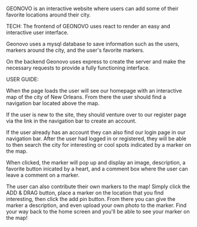 GEONOVO is an interactive website where users can add some of their favorite locations around their city.

TECH:
The frontend of GEONOVO uses react to render an easy and interactive user interface.

Geonovo uses a mysql database to save information such as the users, markers around the city, and the user's favorite markers.

On the backend Geonovo uses express to create the server and make the necessary requests to provide a fully functioning interface.


USER GUIDE:

When the page loads the user will see our homepage with an interactive map of the city of New Orleans. From there the user should find a navigation bar located above the map.

If the user is new to the site, they should venture over to our register page via the link in the navigation bar to create an account.

If the user already has an account they can also find our login page in our navigation bar. After the user had logged in or registered, they will be able to then search the city for interesting or cool spots indicated by a marker on the map.

When clicked, the marker will pop up and display an image, description, a favorite button inicated by a heart, and a comment box where the user can leave a comment on a marker.

The user can also contribute their own markers to the map! Simply click the ADD & DRAG button, place a marker on the location that you find interesting, then click the add pin button. From there you can give the marker a description, and even upload your own photo to the marker. Find your way back to the home screen and you'll be able to see your marker on the map!





